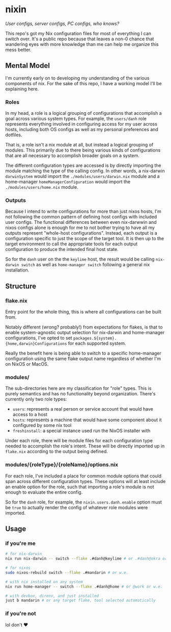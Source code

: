# nixin

_User configs, server configs, PC configs, who knows?_

This repo's got my Nix configuration files for most of everything I can switch
over. It's a public repo because that leaves a non-0 chance that wandering eyes
with more knowledge than me can help me organize this mess better.

## Mental Model

I'm currently early on to developing my understanding of the various components
of nix. For the sake of this repo, I have a working model I'll be explaining
here.

### Roles

In my head, a role is a logical grouping of configurations that accomplish a
goal across various system types. For example, the `users/danh` role represents
everything involved in configuring access for my user across hosts, including
both OS configs as well as my personal preferences and dotfiles.

That is, a role isn't a nix module at all, but instead a logical grouping of
modules. This primarily due to there being various kinds of configurations that
are all necessary to accomplish broader goals on a system.

The different configuration types are accessed is by directly importing the
module matching the type of the calling config. In other words, a nix-darwin
`darwinSystem` would import the `./modules/users/darwin.nix` module and a
home-manager `homeManagerConfiguration` would import the
`./modules/users/home.nix` module.

### Outputs

Because I intend to write configurations for more than just nixos hosts, I'm not
following the common pattern of defining host configs with included user
configs. The functional differences between even nix-darwwin and nixos configs
alone is enough for me to not bother trying to have all my outputs represent
"whole-host configurations". Instead, each output is a configuration specific to
just the scope of the target tool. It is then up to the target environment to
call the appropriate tools for each output configuration to produce the intended
final host state.

So for the `danh` user on the the `keylime` host, the result would be calling
`nix-darwin switch` as well as `home-manager switch` following a general nix
installation.

## Structure

### flake.nix

Entry point for the whole thing, this is where all configurations can be built
from.

Notably different (wrong? probably!) from expectations for flakes, is that to
enable system-agnostic output selection for nix-darwin and home-manager
configurations, I've opted to set
`packages.${system}.{home,darwin}Configurations` for each supported system.

Really the benefit here is being able to switch to a specific home-manager
configuration using the same flake output name regardless of whether I'm on
NixOS or MacOS.

### modules/

The sub-directories here are my classification for "role" types. This is purely
semantics and has no functionality beyond organization. There's currently only
two role types:

- `users`: represents a real person or service account that would have
access to a host
- `hosts`: represents a machine that would have some component about it
configured by some nix tool
- `freshinstall`: a special instance used run the NixOS installer with

Under each role, there will be module files for each configuration type
needed to accomplish the role's intent. These will be directly imported up in
`flake.nix` according to the output being defined.

### modules/{roleType}/{roleName}/options.nix

For each role, I've included a place for common module options that could span
across different configuration types. These options will at least include an
enable option for the role, such that importing a role's module is not enough to
evaluate the entire config.

So for  the `danh` role, for example, the `nixin.users.danh.enable` option must
be `true` to actually render the config of whatever role modules were imported.

## Usage

### if you're me

```bash
# for nix-darwin
nix run nix-darwin -- switch --flake .#danh@keylime # or .#danh@okra or w.e.

# for nixos
sudo nixos-rebuild switch --flake .#mandarin # or w.e.

# with nix installed on any system
nix run home-manager -- switch --flake .#danh@home # or @work or w.e.

# with devbox, direnv, and just installed
just b mandarin # or any target flake, tool selected automatically
```

### if you're not

lol don't :heart:
